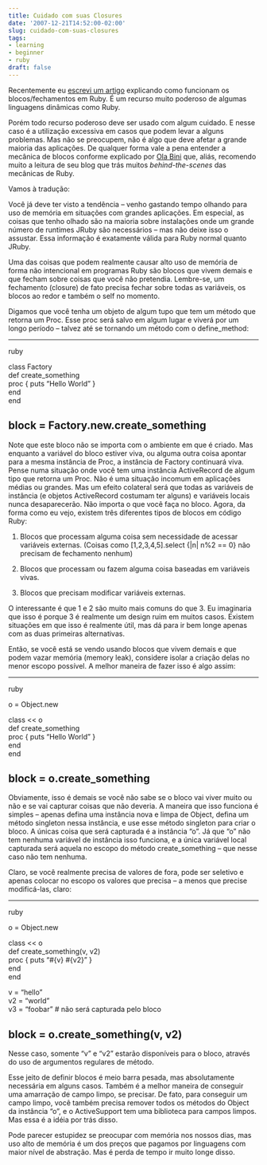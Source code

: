 ```yaml
---
title: Cuidado com suas Closures
date: '2007-12-21T14:52:00-02:00'
slug: cuidado-com-suas-closures
tags:
- learning
- beginner
- ruby
draft: false
---
```


Recentemente eu [escrevi um artigo](http://www.akitaonrails.com/2007/11/30/anatomia-de-ruby-blocks-closures) explicando como funcionam os blocos/fechamentos em Ruby. É um recurso muito poderoso de algumas linguagens dinâmicas como Ruby.

Porém todo recurso poderoso deve ser usado com algum cuidado. E nesse caso é a utilização excessiva em casos que podem levar a alguns problemas. Mas não se preocupem, não é algo que deve afetar a grande maioria das aplicações. De qualquer forma vale a pena entender a mecânica de blocos conforme explicado por [Ola Bini](http://ola-bini.blogspot.com/2007/12/ruby-closures-and-memory-usage.html) que, aliás, recomendo muito a leitura de seu blog que trás muitos _behind-the-scenes_ das mecânicas de Ruby.

Vamos à tradução:


Você já deve ter visto a tendência – venho gastando tempo olhando para uso de memória em situações com grandes aplicações. Em especial, as coisas que tenho olhado são na maioria sobre instalações onde um grande número de runtimes JRuby são necessários – mas não deixe isso o assustar. Essa informação é exatamente válida para Ruby normal quanto JRuby.

Uma das coisas que podem realmente causar alto uso de memória de forma não intencional em programas Ruby são blocos que vivem demais e que fecham sobre coisas que você não pretendia. Lembre-se, um fechamento (closure) de fato precisa fechar sobre todas as variáveis, os blocos ao redor e também o self no momento.

Digamos que você tenha um objeto de algum tupo que tem um método que retorna um Proc. Esse proc será salvo em algum lugar e viverá por um longo período – talvez até se tornando um método com o define\_method:

* * *
ruby

class Factory  
 def create\_something  
 proc { puts “Hello World” }  
 end  
end

block = Factory.new.create\_something  
-

Note que este bloco não se importa com o ambiente em que é criado. Mas enquanto a variável do bloco estiver viva, ou alguma outra coisa apontar para a mesma instância de Proc, a instância de Factory continuará viva. Pense numa situação onde você tem uma instância ActiveRecord de algum tipo que retorna um Proc. Não é uma situação incomum em aplicações médias ou grandes. Mas um efeito colateral será que todas as variáveis de instância (e objetos ActiveRecord costumam ter alguns) e variáveis locais nunca desaparecerão. Não importa o que você faça no bloco. Agora, da forma como eu vejo, existem três diferentes tipos de blocos em código Ruby:

1. Blocos que processam alguma coisa sem necessidade de acessar variáveis externas. (Coisas como [1,2,3,4,5].select {|n| n%2 == 0} não precisam de fechamento nenhum)

1. Blocos que processam ou fazem alguma coisa baseadas em variáveis vivas.

1. Blocos que precisam modificar variáveis externas.

O interessante é que 1 e 2 são muito mais comuns do que 3. Eu imaginaria que isso é porque 3 é realmente um design ruim em muitos casos. Existem situações em que isso é realmente útil, mas dá para ir bem longe apenas com as duas primeiras alternativas.

Então, se você está se vendo usando blocos que vivem demais e que podem vazar memória (memory leak), considere isolar a criação delas no menor escopo possível. A melhor maneira de fazer isso é algo assim:

* * *
ruby

o = Object.new

class \<\< o  
 def create\_something  
 proc { puts “Hello World” }  
 end  
end

block = o.create\_something  
-

Obviamente, isso é demais se você não sabe se o bloco vai viver muito ou não e se vai capturar coisas que não deveria. A maneira que isso funciona é simples – apenas defina uma instância nova e limpa de Object, defina um método singleton nessa instância, e use esse método singleton para criar o bloco. A únicas coisa que será capturada é a instância “o”. Já que “o” não tem nenhuma variável de instância isso funciona, e a única variável local capturada será aquela no escopo do método create\_something – que nesse caso não tem nenhuma.

Claro, se você realmente precisa de valores de fora, pode ser seletivo e apenas colocar no escopo os valores que precisa – a menos que precise modificá-las, claro:

* * *
ruby

o = Object.new

class \<\< o  
 def create\_something(v, v2)  
 proc { puts “#{v} #{v2}” }  
 end  
end

v = “hello”  
v2 = “world”  
v3 = “foobar” # não será capturada pelo bloco

block = o.create\_something(v, v2)  
-

Nesse caso, somente “v” e “v2” estarão disponíveis para o bloco, através do uso de argumentos regulares de método.

Esse jeito de definir blocos é meio barra pesada, mas absolutamente necessária em alguns casos. Também é a melhor maneira de conseguir uma amarração de campo limpo, se precisar. De fato, para conseguir um campo limpo, você também precisa remover todos os métodos do Object da instância “o”, e o ActiveSupport tem uma biblioteca para campos limpos. Mas essa é a idéia por trás disso.

Pode parecer estupidez se preocupar com memória nos nossos dias, mas uso alto de memória é um dos preços que pagamos por linguagens com maior nível de abstração. Mas é perda de tempo ir muito longe disso.

